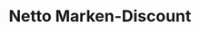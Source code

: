 ---
title: "Netto Marken-Discount"
url: /karlsruhe/netto-marken-discount-striederstrasse/
shop: Supermarkt
---